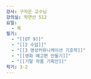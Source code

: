 ```yaml
---
강사: 구자은 교수님
강의실: 학연산 512
요일:
  - 목
필기:
  - "[[OT 9]]"
  - "[[2 수업]]"
  - "[[3 영상커뮤니케이션 기호학]]"
  - "[[영화 예고편 만들기]]"
  - "[[기말 작품 기획안]]"
학기: 3-2
---
```


